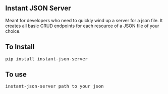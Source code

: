 ## Instant JSON Server

<p>Meant for developers who need to quickly wind up a server for a json file.
It creates all basic CRUD endpoints for each resource of a JSON file of your choice.
</p>

## To Install

<pre>pip install instant-json-server</pre>

## To use
<pre>instant-json-server path_to_your_json</pre>